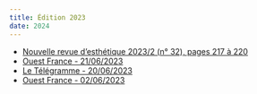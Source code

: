 ```yaml
---
title: Édition 2023
date: 2024
---
```


* [Nouvelle revue d’esthétique 2023/2 (n° 32), pages 217 à 220](https://www.cairn.info/revue-nouvelle-revue-d-esthetique-2023-2-page-217.htm&wt.src=pdf)
* [Ouest France - 21/06/2023](https://www.ouest-france.fr/bretagne/saint-rivoal-29190/la-commune-sous-le-charme-musical-des-claviers-0d70cbf0-0ee5-11ee-a034-a90fbb490dda)
* [Le Télégramme - 20/06/2023](https://www.letelegramme.fr/finistere/saint-rivoal-29190/350-spectateurs-pour-les-claviers-dans-les-monts-6376863.php)
* [Ouest France - 02/06/2023](https://www.ouest-france.fr/bretagne/saint-rivoal-29190/le-3e-festival-claviers-dans-les-monts-aura-lieu-les-16-et-17-juin-a-saint-rivoal-32999dca-fed3-11ed-a331-3ff2c7eec003)
